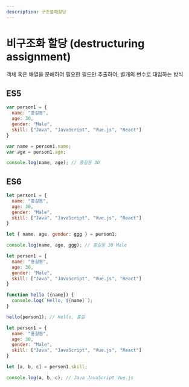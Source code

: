 ```yaml
---
description: 구조분해할당
---
```

# 비구조화 할당 (destructuring assignment)

객체 혹은 배열을 분해하여 필요한 필드만 추출하여, 별개의 변수로 대입하는 방식

## ES5

```javascript
var person1 = {
  name: "홍길동",
  age: 30,
  gender: "Male",
  skill: ["Java", "JavaScript", "Vue.js", "React"]
}

var name = person1.name;
var age = person1.age;

console.log(name, age); // 홍길동 30
```

## ES6

```javascript
let person1 = {
  name: "홍길동",
  age: 30,
  gender: "Male",
  skill: ["Java", "JavaScript", "Vue.js", "React"]
}

let { name, age, gender: ggg } = person1; 

console.log(name, age, ggg); // 홍길동 30 Male
```

```javascript
let person1 = {
  name: "홍길동",
  age: 30,
  gender: "Male",
  skill: ["Java", "JavaScript", "Vue.js", "React"]
}

function hello ({name}) {
  console.log(`Hello, ${name}`);
}

hello(person1); // Hello, 홍길
```

```javascript
let person1 = {
  name: "홍길동",
  age: 30,
  gender: "Male",
  skill: ["Java", "JavaScript", "Vue.js", "React"]
}

let [a, b, c] = person1.skill;

console.log(a, b, c); // Java JavaScript Vue.js
```
